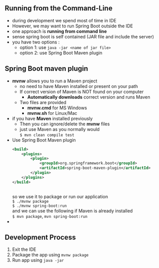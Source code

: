 ## Running from the Command-Line 

* during development we spend most of time in IDE
* However, we may want to run Spring Boot outside the IDE
* one approach is **running from command line**
* sense spring boot is self contained (JAR file and include the server)
* you have two options : 
  * option 1: use `java -jar <name of jar file>`
  * option 2: use Spring Boot Maven plugin

## Spring Boot maven plugin
* **mvnw** allows you to run a Maven project
  * no need to have Maven installed or present on your path
  * If correct version of Maven is NOT found on your computer
    * **Automatically downloads** correct version and runs Maven
  * Two files are provided 
    * **mvnw.cmd** for MS Windows
    * **mvnw.sh** for Linux/Mac 
* if you have **Maven** installed previously
  * Then you can ignore/delete the **mvnw** files
  * just use Maven as you normally would  
`$ mvn clean compile test`
* Use Spring Boot Maven plugin  
    ```xml
    <build>
        <plugins>
            <plugin>
                <groupId>org.springframework.boot</groupId>
                <artifactId>spring-boot-maven-plugin</artifactId>
            </plugin>
        </plugins>
    </build>
        
    ```  
    so we use it to package or run our application  
`$ ./mvnw package`  
`$ ./mvnw spring-boot:run`  
and we can use the following if Maven is already installed  
`$ mvn package`, `mvn spring-boot:run`
* 

## Development Process 
1. Exit the IDE 
2. Package the app using `mvnw package` 
3. Run app using `java -jar`

